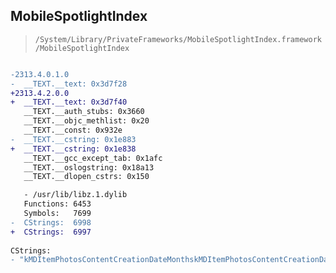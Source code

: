 ## MobileSpotlightIndex

> `/System/Library/PrivateFrameworks/MobileSpotlightIndex.framework/MobileSpotlightIndex`

```diff

-2313.4.0.1.0
-  __TEXT.__text: 0x3d7f28
+2313.4.2.0.0
+  __TEXT.__text: 0x3d7f40
   __TEXT.__auth_stubs: 0x3660
   __TEXT.__objc_methlist: 0x20
   __TEXT.__const: 0x932e
-  __TEXT.__cstring: 0x1e883
+  __TEXT.__cstring: 0x1e838
   __TEXT.__gcc_except_tab: 0x1afc
   __TEXT.__oslogstring: 0x18a13
   __TEXT.__dlopen_cstrs: 0x150

   - /usr/lib/libz.1.dylib
   Functions: 6453
   Symbols:   7699
-  CStrings:  6998
+  CStrings:  6997
 
CStrings:
- "kMDItemPhotosContentCreationDateMonthskMDItemPhotosContentCreationDateYear"

```
